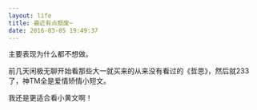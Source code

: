 ```yaml
---
layout: life
title: 最近有点颓废~
date: 2016-03-05 19:49:37
---
```


主要表现为什么都不想做。

前几天闲极无聊开始看那些大一就买来的从来没有看过的《哲思》，然后就233了，神TM全是爱情矫情小短文。

我还是更适合看小黄文啊！
